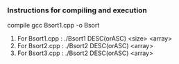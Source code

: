

### Instructions for compiling and execution

compile gcc Bsort1.cpp -o Bsort

1. For Bsort1.cpp : ./Bsort1 DESC(orASC) \<size> \<array>
2. For Bsort2.cpp : ./Bsort2 DESC(orASC) \<array>
2. For Bsort3.cpp : ./Bsort2 DESC(orASC) \<array>
